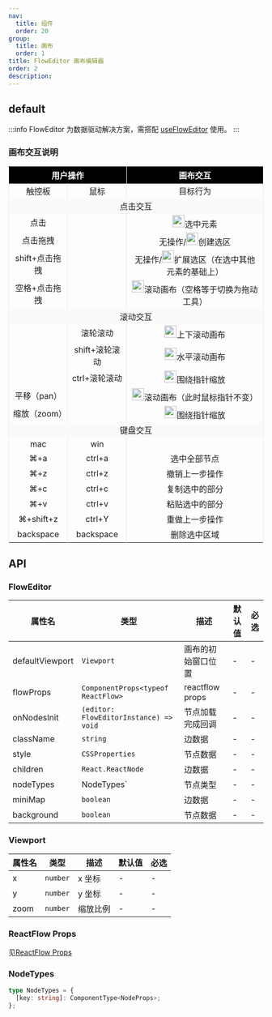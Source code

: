 ```yaml
---
nav:
  title: 组件
  order: 20
group:
  title: 画布
  order: 1
title: FlowEditor 画布编辑器
order: 2
description:
---
```


## default

:::info
FlowEditor 为数据驱动解决方案，需搭配 [useFlowEditor](/api-docs/use-flow-editor) 使用。
:::

<code src="./demos/index.tsx"></code>

### 画布交互说明

<table><thead><tr><th colspan="2"style="text-align: center; border-right: 0.5px solid #E7E9E8; border-left:0.5px solid #E7E9E8; background: #000; color: white;">用户操作</th><th colspan="2"style="text-align: center; border-right: 0.5px solid #E7E9E8; border-left:0.5px solid #E7E9E8; background: #000; color: white;">画布交互</th></tr></thead><tbody><tr><td style="text-align: center; border-right: 0.5px solid #E7E9E8; border-left:0.5px solid #E7E9E8;">触控板</td><td style="text-align: center; border-right: 0.5px solid #E7E9E8; border-left:0.5px solid #E7E9E8;">鼠标</td><td style="text-align: center; border-right: 0.5px solid #E7E9E8; border-left:0.5px solid #E7E9E8;">目标行为</td></tr><tr><td colspan="4"style="text-align: center; border-right: 0.5px solid #E7E9E8; border-left:0.5px solid #E7E9E8; background: #fafafa">点击交互</td></tr><tr><td style="text-align: center; border-right: 0.5px solid #E7E9E8; border-left:0.5px solid #E7E9E8;">点击</td><td style="text-align: center; border-right: 0.5px solid #E7E9E8; border-left:0.5px solid #E7E9E8;"></td><td style="text-align: center; border-right: 0.5px solid #E7E9E8; border-left:0.5px solid #E7E9E8;"><a href="https://lucide.dev/icons/mouse-pointer-2"><img src="https://intranetproxy.alipay.com/skylark/lark/0/2023/png/300581/1692607233706-2bab510b-d02c-43e1-b8cc-293b3e217a05.png"alt="mouse-pointer-2.png"title=""style="width: 24px; height: 24px;"></a>选中元素</td></tr><tr><td style="text-align: center; border-right: 0.5px solid #E7E9E8; border-left:0.5px solid #E7E9E8;">点击拖拽</td><td style="text-align: center; border-right: 0.5px solid #E7E9E8; border-left:0.5px solid #E7E9E8;"></td><td style="text-align: center; border-right: 0.5px solid #E7E9E8; border-left:0.5px solid #E7E9E8;">无操作/<img src="https://intranetproxy.alipay.com/skylark/lark/0/2023/png/300581/1692607265684-238b2c87-64bc-4fe4-b9d2-ad53b0b1fb12.png"alt="mouse-pointer-2 (1).png"title=""style="width: 24px; height: 24px;">创建选区</td></tr><tr><td style="text-align: center; border-right: 0.5px solid #E7E9E8; border-left:0.5px solid #E7E9E8;">shift+点击拖拽</td><td style="text-align: center; border-right: 0.5px solid #E7E9E8; border-left:0.5px solid #E7E9E8;"></td><td style="text-align: center; border-right: 0.5px solid #E7E9E8; border-left:0.5px solid #E7E9E8;">无操作/<img src="https://intranetproxy.alipay.com/skylark/lark/0/2023/png/300581/1692607265684-238b2c87-64bc-4fe4-b9d2-ad53b0b1fb12.png"alt="mouse-pointer-2 (1).png"title=""style="width: 24px; height: 24px;">扩展选区（在选中其他元素的基础上）</td></tr><tr><td style="text-align: center; border-right: 0.5px solid #E7E9E8; border-left:0.5px solid #E7E9E8;">空格+点击拖拽</td><td style="text-align: center; border-right: 0.5px solid #E7E9E8; border-left:0.5px solid #E7E9E8;"></td><td style="text-align: center; border-right: 0.5px solid #E7E9E8; border-left:0.5px solid #E7E9E8;"><img src="https://intranetproxy.alipay.com/skylark/lark/0/2023/png/300581/1692607317347-6bec4390-d612-49cc-8671-d1bfc18ec270.png"alt="mouse-pointer-2 (2).png"title=""style="width: 24px; height: 24px;">滚动画布（空格等于切换为拖动工具）</td></tr><tr><td colspan="4"style="text-align: center; border-right: 0.5px solid #E7E9E8; border-left:0.5px solid #E7E9E8; background: #fafafa">滚动交互</td></tr><tr><td style="text-align: center; border-right: 0.5px solid #E7E9E8; border-left:0.5px solid #E7E9E8;"><br/></td><td style="text-align: center; border-right: 0.5px solid #E7E9E8; border-left:0.5px solid #E7E9E8;">滚轮滚动</td><td style="text-align: center; border-right: 0.5px solid #E7E9E8; border-left:0.5px solid #E7E9E8;"><img src="https://intranetproxy.alipay.com/skylark/lark/0/2023/png/300581/1692607330789-dc07201a-e0e5-48da-972e-cf6ebac63db8.png"alt="mouse-pointer-2 (3).png"title=""style="width: 24px; height: 24px;">上下滚动画布</td></tr><tr><td style="text-align: center; border-right: 0.5px solid #E7E9E8; border-left:0.5px solid #E7E9E8;"></td><td style="text-align: center; border-right: 0.5px solid #E7E9E8; border-left:0.5px solid #E7E9E8;">shift+滚轮滚动</td><td style="text-align: center; border-right: 0.5px solid #E7E9E8; border-left:0.5px solid #E7E9E8;"><img src="https://intranetproxy.alipay.com/skylark/lark/0/2023/png/300581/1692607399693-4ecef8cf-8c72-48db-bffc-a93839b1a86d.png"alt="mouse-pointer-2 (4).png"title=""style="width: 24px; height: 24px;">水平滚动画布</td></tr><tr><td style="text-align: center; border-right: 0.5px solid #E7E9E8; border-left:0.5px solid #E7E9E8;"></td><td style="text-align: center; border-right: 0.5px solid #E7E9E8; border-left:0.5px solid #E7E9E8;">ctrl+滚轮滚动</td><td style="text-align: center; border-right: 0.5px solid #E7E9E8; border-left:0.5px solid #E7E9E8;"><img src="https://intranetproxy.alipay.com/skylark/lark/0/2023/png/300581/1692607464557-b9ae884e-035f-4ecf-a41f-4e868d2ce11c.png"alt="mouse-pointer-2 (5).png"title=""style="width: 24px; height: 24px;">围绕指针缩放</td></tr><tr><td style="text-align: center; border-right: 0.5px solid #E7E9E8; border-left:0.5px solid #E7E9E8;">平移（pan）</td><td style="text-align: center; border-right: 0.5px solid #E7E9E8; border-left:0.5px solid #E7E9E8;"><br/></td><td style="text-align: center; border-right: 0.5px solid #E7E9E8; border-left:0.5px solid #E7E9E8;"><img src="https://intranetproxy.alipay.com/skylark/lark/0/2023/png/300581/1692607514195-3e7d7a2f-831f-4fcd-9041-c750b83a62a4.png"alt="mouse-pointer-2 (6).png"title=""style="width: 24px; height: 24px;">滚动画布（此时鼠标指针不变）</td></tr><tr><td style="text-align: center; border-right: 0.5px solid #E7E9E8; border-left:0.5px solid #E7E9E8;">缩放（zoom）</td><td style="text-align: center; border-right: 0.5px solid #E7E9E8; border-left:0.5px solid #E7E9E8;"></td><td style="text-align: center; border-right: 0.5px solid #E7E9E8; border-left:0.5px solid #E7E9E8;"><img src="https://intranetproxy.alipay.com/skylark/lark/0/2023/png/300581/1692607464557-b9ae884e-035f-4ecf-a41f-4e868d2ce11c.png"alt="mouse-pointer-2 (5).png"title=""style="width: 24px; height: 24px;">围绕指针缩放</td></tr><tr><td colspan="4"style="text-align: center; border-right: 0.5px solid #E7E9E8; border-left:0.5px solid #E7E9E8; background: #fafafa">键盘交互</td></tr><tr><td style="text-align: center; border-right: 0.5px solid #E7E9E8; border-left:0.5px solid #E7E9E8;">mac</td><td style="text-align: center; border-right: 0.5px solid #E7E9E8; border-left:0.5px solid #E7E9E8;">win</td><td style="text-align: center; border-right: 0.5px solid #E7E9E8; border-left:0.5px solid #E7E9E8;"><br/></td></tr><tr><td style="text-align: center; border-right: 0.5px solid #E7E9E8; border-left:0.5px solid #E7E9E8;">⌘+a</td><td style="text-align: center; border-right: 0.5px solid #E7E9E8; border-left:0.5px solid #E7E9E8;">ctrl+a</td><td style="text-align: center; border-right: 0.5px solid #E7E9E8; border-left:0.5px solid #E7E9E8;">选中全部节点</td></tr><tr><td style="text-align: center; border-right: 0.5px solid #E7E9E8; border-left:0.5px solid #E7E9E8;">⌘+z</td><td style="text-align: center; border-right: 0.5px solid #E7E9E8; border-left:0.5px solid #E7E9E8;">ctrl+z</td><td style="text-align: center; border-right: 0.5px solid #E7E9E8; border-left:0.5px solid #E7E9E8;">撤销上一步操作</td></tr><tr><td style="text-align: center; border-right: 0.5px solid #E7E9E8; border-left:0.5px solid #E7E9E8;">⌘+c</td><td style="text-align: center; border-right: 0.5px solid #E7E9E8; border-left:0.5px solid #E7E9E8;">ctrl+c</td><td style="text-align: center; border-right: 0.5px solid #E7E9E8; border-left:0.5px solid #E7E9E8;">复制选中的部分</td></tr><tr><td style="text-align: center; border-right: 0.5px solid #E7E9E8; border-left:0.5px solid #E7E9E8;">⌘+v</td><td style="text-align: center; border-right: 0.5px solid #E7E9E8; border-left:0.5px solid #E7E9E8;">ctrl+v</td><td style="text-align: center; border-right: 0.5px solid #E7E9E8; border-left:0.5px solid #E7E9E8;">粘贴选中的部分</td></tr><tr><td style="text-align: center; border-right: 0.5px solid #E7E9E8; border-left:0.5px solid #E7E9E8;">⌘+shift+z</td><td style="text-align: center; border-right: 0.5px solid #E7E9E8; border-left:0.5px solid #E7E9E8;">ctrl+Y</td><td style="text-align: center; border-right: 0.5px solid #E7E9E8; border-left:0.5px solid #E7E9E8;">重做上一步操作</td></tr><tr><td style="text-align: center; border-right: 0.5px solid #E7E9E8; border-left:0.5px solid #E7E9E8;">backspace</td><td style="text-align: center; border-right: 0.5px solid #E7E9E8; border-left:0.5px solid #E7E9E8;">backspace</td><td style="text-align: center; border-right: 0.5px solid #E7E9E8; border-left:0.5px solid #E7E9E8;">删除选中区域</td></tr></tbody></table>

## API

### FlowEditor

| 属性名          | 类型                                   | 描述               | 默认值 | 必选 |
| --------------- | -------------------------------------- | ------------------ | ------ | ---- |
| defaultViewport | `Viewport`                             | 画布的初始窗口位置 | -      | -    |
| flowProps       | `ComponentProps<typeof ReactFlow>`     | reactflow props    | -      | -    |
| onNodesInit     | `(editor: FlowEditorInstance) => void` | 节点加载完成回调   | -      | -    |
| className       | `string`                               | 边数据             | -      | -    |
| style           | `CSSProperties`                        | 节点数据           | -      | -    |
| children        | `React.ReactNode`                      | 边数据             | -      | -    |
| nodeTypes       | NodeTypes\`                            | 节点类型           | -      | -    |
| miniMap         | `boolean`                              | 边数据             | -      | -    |
| background      | `boolean`                              | 节点数据           | -      | -    |

### Viewport

| 属性名 | 类型     | 描述     | 默认值 | 必选 |
| ------ | -------- | -------- | ------ | ---- |
| x      | `number` | x 坐标   | -      | -    |
| y      | `number` | y 坐标   | -      | -    |
| zoom   | `number` | 缩放比例 | -      | -    |

### ReactFlow Props

见[ReactFlow Props](https://reactflow.dev/api-reference/react-flow#common-props)

### NodeTypes

```ts
type NodeTypes = {
  [key: string]: ComponentType<NodeProps>;
};
```
